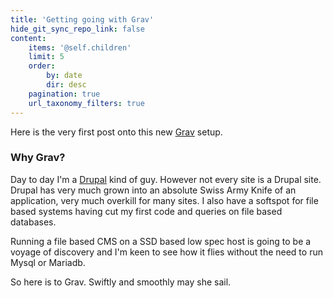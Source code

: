 ```yaml
---
title: 'Getting going with Grav'
hide_git_sync_repo_link: false
content:
    items: '@self.children'
    limit: 5
    order:
        by: date
        dir: desc
    pagination: true
    url_taxonomy_filters: true
---
```


Here is the very first post onto this new [Grav](https://getgrav.org/) setup.

### Why Grav? 
Day to day I'm a [Drupal](https:/drupal.org) kind of guy. However not every site is a Drupal site. Drupal has very much grown into an absolute Swiss Army Knife of an application, very much overkill for many sites. I also have a softspot for file based systems having cut my first code and queries on file based databases.

Running a file based CMS on a SSD based low spec host is going to be a voyage of discovery and I'm keen to see how it flies without the need to run Mysql or Mariadb.

So here is to Grav. Swiftly and smoothly may she sail.